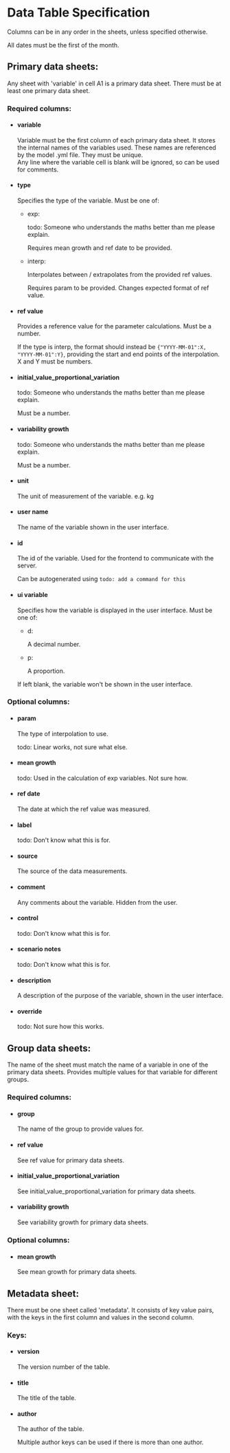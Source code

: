# Data Table Specification

Columns can be in any order in the sheets, unless specified otherwise.

All dates must be the first of the month.

## Primary data sheets:

Any sheet with 'variable' in cell A1 is a primary data sheet. There must be at least one primary data sheet.

### Required columns:

- #### variable
  Variable must be the first column of each primary data sheet. It stores the internal names of the variables used.
  These names are referenced by the model .yml file. They must be unique.
  <br>Any line where the variable cell is blank will
  be ignored, so can be used for comments.

- #### type
  Specifies the type of the variable. Must be one of:

  - exp:

    todo: Someone who understands the maths better than me please explain.

    Requires mean growth and ref date to be provided.

  - interp:

    Interpolates between / extrapolates from the provided ref values.

    Requires param to be provided. Changes expected format of ref value.

- #### ref value
  Provides a reference value for the parameter calculations. Must be a number.

  If the type is interp, the format should instead be `{"YYYY-MM-01":X, "YYYY-MM-01":Y}`, providing the start and end
  points of the interpolation. X and Y must be numbers.

- #### initial_value_proportional_variation
  todo: Someone who understands the maths better than me please explain.

  Must be a number.

- #### variability growth
  todo: Someone who understands the maths better than me please explain.

  Must be a number.

- #### unit
  The unit of measurement of the variable. e.g. kg

- #### user name
  The name of the variable shown in the user interface.

- #### id
  The id of the variable. Used for the frontend to communicate with the server.

  Can be autogenerated using `todo: add a command for this`

- #### ui variable
  Specifies how the variable is displayed in the user interface. Must be one of:
  - d:

    A decimal number.

  - p:

    A proportion.

  If left blank, the variable won't be shown in the user interface.

### Optional columns:

- #### param
  The type of interpolation to use.

  todo: Linear works, not sure what else.

- #### mean growth
  todo: Used in the calculation of exp variables. Not sure how.

- #### ref date
  The date at which the ref value was measured.

- #### label
  todo: Don't know what this is for.

- #### source
  The source of the data measurements.

- #### comment
  Any comments about the variable. Hidden from the user.

- #### control
  todo: Don't know what this is for.

- #### scenario notes
  todo: Don't know what this is for.

- #### description
  A description of the purpose of the variable, shown in the user interface.

- #### override
  todo: Not sure how this works.

## Group data sheets:

The name of the sheet must match the name of a variable in one of the primary data sheets.
Provides multiple values for that variable for different groups.

### Required columns:

- #### group
  The name of the group to provide values for.

- #### ref value
  See ref value for primary data sheets.

- #### initial_value_proportional_variation
  See initial_value_proportional_variation for primary data sheets.

- #### variability growth
  See variability growth for primary data sheets.

### Optional columns:

- #### mean growth
  See mean growth for primary data sheets.

## Metadata sheet:

There must be one sheet called 'metadata'.
It consists of key value pairs, with the keys in the first column and values in the second column.

### Keys:

- #### version
  The version number of the table.

- #### title
  The title of the table.

- #### author
  The author of the table.

  Multiple author keys can be used if there is more than one author.
